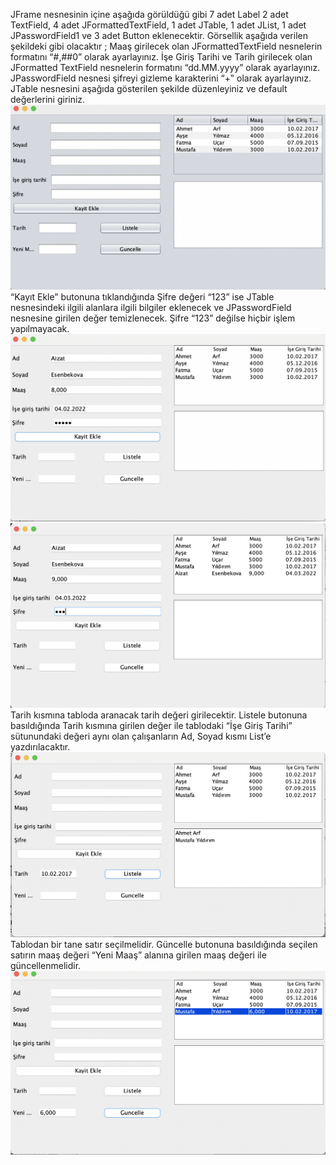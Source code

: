 JFrame nesnesinin içine aşağıda görüldüğü gibi 7 adet Label 2 adet TextField, 4 adet JFormattedTextField, 1 adet JTable, 1 adet JList,
1 adet JPasswordField1 ve 3 adet Button eklenecektir.
Görsellik aşağıda verilen şekildeki gibi olacaktır ;
Maaş girilecek olan JFormattedTextField nesnelerin formatını “#,##0” olarak ayarlayınız. 
İşe Giriş Tarihi ve Tarih girilecek olan JFormatted TextField nesnelerin formatını “dd.MM.yyyy” olarak ayarlayınız.
JPasswordField nesnesi şifreyi gizleme karakterini “+‟ olarak ayarlayınız. 
JTable nesnesini aşağıda gösterilen şekilde düzenleyiniz ve default değerlerini giriniz.
![image1](images/1_1lab3.png)
<br/>
“Kayıt Ekle” butonuna tıklandığında Şifre değeri “123” ise JTable nesnesindeki ilgili alanlara ilgili bilgiler eklenecek ve JPasswordField 
nesnesine girilen değer temizlenecek. Şifre “123” değilse hiçbir işlem yapılmayacak.
![image2](images/2_1lab3.png)
![image3](images/3_1lab3.png)
<br/>
Tarih kısmına tabloda aranacak tarih değeri girilecektir. Listele butonuna basıldığında Tarih kısmına girilen değer ile tablodaki “İşe Giriş Tarihi” 
sütunundaki değeri aynı olan çalışanların Ad, Soyad kısmı List’e yazdırılacaktır.
![image4](images/4_1lab3.png)
Tablodan bir tane satır seçilmelidir. Güncelle butonuna basıldığında seçilen satırın maaş değeri “Yeni Maaş” alanına girilen maaş değeri ile güncellenmelidir.
![image5](images/5_1lab3.png)

